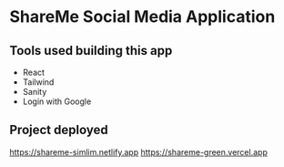 # ShareMe Social Media Application

## Tools used building this app
* React
* Tailwind
* Sanity
* Login with Google

## Project deployed
https://shareme-simlim.netlify.app
https://shareme-green.vercel.app
